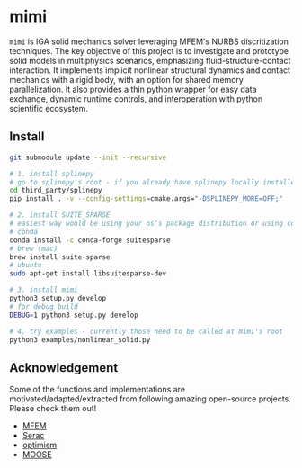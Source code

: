 # mimi
`mimi` is IGA solid mechanics solver leveraging MFEM's NURBS discritization techniques.
The key objective of this project is to investigate and prototype solid models in multiphysics scenarios, emphasizing fluid-structure-contact interaction.
It implements implicit nonlinear structural dynamics and contact mechanics with a rigid body, with an option for shared memory parallelization.
It also provides a thin python wrapper for easy data exchange, dynamic runtime controls, and interoperation with python scientific ecosystem.


## Install
```bash
git submodule update --init --recursive

# 1. install splinepy
# go to splinepy's root - if you already have splinepy locally installed, skip this part
cd third_party/splinepy
pip install . -v --config-settings=cmake.args="-DSPLINEPY_MORE=OFF;"

# 2. install SUITE_SPARSE
# easiest way would be using your os's package distribution or using conda
# conda
conda install -c conda-forge suitesparse
# brew (mac)
brew install suite-sparse
# ubuntu
sudo apt-get install libsuitesparse-dev

# 3. install mimi
python3 setup.py develop
# for debug build
DEBUG=1 python3 setup.py develop

# 4. try examples - currently those need to be called at mimi's root
python3 examples/nonlinear_solid.py
```

## Acknowledgement
Some of the functions and implementations are motivated/adapted/extracted from following amazing open-source projects.
Please check them out!
- [MFEM](mfem.org)
- [Serac](https://github.com/LLNL/serac)
- [optimism](https://github.com/sandialabs/optimism)
- [MOOSE](https://mooseframework.inl.gov)
